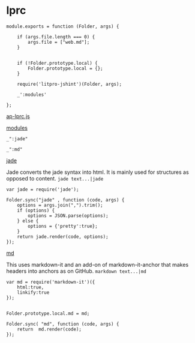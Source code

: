 # lprc

    module.exports = function (Folder, args) {

        if (args.file.length === 0) {
            args.file = ["web.md"];
        }


        if (!Folder.prototype.local) {
            Folder.prototype.local = {};
        }

        require('litpro-jshint')(Folder, args);

        _':modules'

    };    
 
[ap-lprc.js](# "save:")

[modules]()

    _":jade"

    _":md"



[jade]()    

Jade converts the jade syntax into html. It is mainly used for structures as
opposed to content. `jade text...|jade`

    var jade = require('jade');

    Folder.sync("jade" , function (code, args) {
        options = args.join(",").trim();
        if (options) {
            options = JSON.parse(options);
        } else {
            options = {'pretty':true};
        }
        return jade.render(code, options); 
    });


[md]()

This uses markdown-it and an add-on of markdown-it-anchor that makes headers
into anchors as on GitHub.  `markdown text...|md`  

    var md = require('markdown-it')({
        html:true,
        linkify:true
    });
    

    Folder.prototype.local.md = md; 

    Folder.sync( "md", function (code, args) {
        return  md.render(code);
    });
